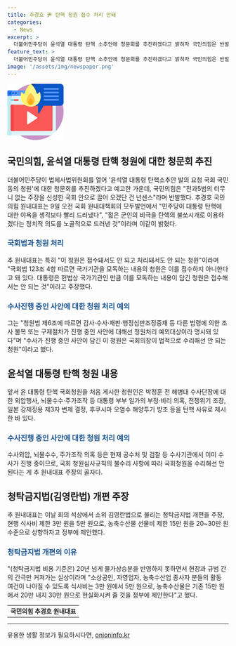 ```yaml
---
title: 추경호 尹 탄핵 청원 접수 처리 안돼
categories:
  - News
excerpt: >
  더불어민주당이 윤석열 대통령 탄핵 소추안에 청문회를 추진하겠다고 밝히자 국민의힘은 반발했다. 추경호 국민의힘 원내대표는 전과5범의 터무니 없는 주장을 국회 안으로 끌어 오겠단 건 넌센스라고 주장하며 민주당의 야욕을 비판했다. 또한 김영란법 개편 주장에 대해서도 정부에 제안했다고 밝혔다.
feature_text: >
  더불어민주당이 윤석열 대통령 탄핵 소추안에 청문회를 추진하겠다고 밝히자 국민의힘은 반발했다. 추경호 국민의힘 원내대표는 전과5범의 터무니 없는 주장을 국회 안으로 끌어 오겠단 건 넌센스라고 주장하며 민주당의 야욕을 비판했다. 또한 김영란법 개편 주장에 대해서도 정부에 제안했다고 밝혔다.
image: '/assets/img/newspaper.png'
---
```


<p><img src="/assets/img/news.png" alt="rentncar 속보" /></p>

<h2 data-ke-size="size26">국민의힘, 윤석열 대통령 탄핵 청원에 대한 청문회 추진</h2>

<p data-ke-size="size16">더불어민주당이 법제사법위원회를 열어 '윤석열 대통령 탄핵소추안 발의 요청 국회 국민동의 청원'에 대한 청문회를 추진하겠다고 예고한 가운데, 국민의힘은 "전과5범의 터무니 없는 주장을 신성한 국회 안으로 끌어 오겠단 건 넌센스"라며 반발했다. 추경호 국민의힘 원내대표는 9일 오전 국회 원내대책회의 모두발언에서 "민주당이 대통령 탄핵에 대한 야욕을 생각보다 빨리 드러냈다", "젊은 군인의 비극을 탄핵의 불쏘시개로 이용하겠다는 정치적 의도를 노골적으로 드러낸 것"이라며 이같이 밝혔다.</p>

<h3><span style="color: #1a5490;">국회법과 청원 처리</span></h3>

<p data-ke-size="size16">추 원내대표는 특히 "이 청원은 접수돼서도 안 되고 처리돼서도 안 되는 청원"이라며 "국회법 123조 4항 따르면 국가기관을 모독하는 내용의 청원은 이를 접수하지 아니한다고 돼 있다. 대통령은 헌법상 국가기관인 만큼 이를 모독하는 내용이 담긴 청원은 접수해서는 안 되는 것"이라고 주장했다.</p>

<h3><span style="color: #1a5490;">수사진행 중인 사안에 대한 청원 처리 예외</span></h3>

<p data-ke-size="size16">그는 "청원법 제6조에 따르면 감사·수사·재판·행정심판조정중재 등 다른 법령에 의한 조사 불복 또는 구제절차가 진행 중인 사안에 대해선 청원처리 예외대상이라 명시돼 있다"며 "수사가 진행 중인 사안이 담긴 이 청원은 국회의장이 법적으로 수리해선 안 되는 청원"이라고 했다.</p>

<h2 data-ke-size="size26">윤석열 대통령 탄핵 청원 내용</h2>

<p data-ke-size="size16">앞서 윤 대통령 탄핵 국회청원을 처음 게시한 청원인은 박정훈 전 해병대 수사단장에 대한 외압행사, 뇌물수수·주가조작 등 대통령 부부 일가의 부정·비리 의혹, 전쟁위기 조장, 일본 강제징용 제3자 변제 결정, 후쿠시마 오염수 해양투기 방조 등을 탄핵 사유로 제시한 바 있다.</p>

<h3><span style="color: #1a5490;">수사진행 중인 사안에 대한 청원 처리 예외</span></h3>

<p data-ke-size="size16">수사외압, 뇌물수수, 주가조작 의혹 등은 현재 공수처 및 검찰 등 수사기관에서 이미 수사가 진행 중이므로, 국회 청원심사규칙의 불수리 사항에 따라 국회청원을 수리해선 안 된다는 게 추 원내대표 주장의 골자다.</p>

<h2 data-ke-size="size26">청탁금지법(김영란법) 개편 주장</h2>

<p data-ke-size="size16">추 원내대표는 이날 회의 석상에서 소위 김영란법으로 불리는 청탁금지법 개편을 주장, 현행 식사비 제한 3만 원을 5만 원으로, 농축수산물 선물비 제한 15만 원을 20~30만 원 수준으로 상향하자고 정부에 제안했다.</p>

<h3><span style="color: #1a5490;">청탁금지법 개편의 이유</span></h3>

<p data-ke-size="size16">"(청탁금지법 비용 기준은) 20년 넘게 물가상승분을 반영하지 못하면서 현장과 규범 간의 간극만 커져가는 실상이라며 "소상공인, 자영업자, 농축수산업 종사자 분들의 활동 여건이 나아질 수 있도록 식사비는 3만 원에서 5만 원으로, 농축수산물은 기존 15만 원에서 20만 내지 30만 원으로 현실화시켜 줄 것을 정부에 제안한다"고 했다.</p>

<table>
<tbody>
<tr>
<td style="text-align: center; height: 17px;"><b>국민의힘 추경호 원내대표</b></td>
</tr>
</tbody>
</table>

<hr>
유용한 생활 정보가 필요하시다면, <a href="https://onioninfo.kr" rel="dofollow">onioninfo.kr</a>



